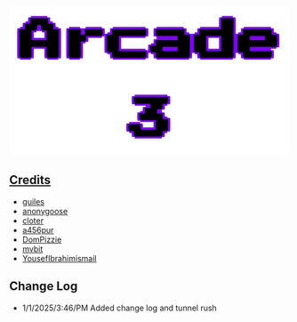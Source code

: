 <div align="center">
        <a href="https://github.com/FutureElliotto/arcade-3" target="_blank">
        <img src="images/title.png" 
        alt="title"
    </a>
</div>

## Credits
- [guiles](https://scratch.mit.edu/users/guiles/)
- [anonygoose](https://penguinmod.com/profile?user=anonygoose)
- [cloter](https://scratch.mit.edu/users/cloter/)
- [a456pur](https://github.com/a456pur)
- [DomPizzie](https://github.com/DomPizzie)
- [mvbit](https://penguinmod.com/profile?user=mvbit)
- [YousefIbrahimismail](https://github.com/YousefIbrahimismail)
## Change Log
- 1/1/2025/3:46/PM Added change log and tunnel rush



